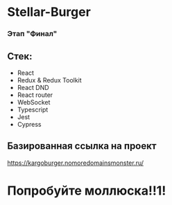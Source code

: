 # Stellar-Burger

### Этап "Финал"

## Стек:
* React
* Redux & Redux Toolkit
* React DND
* React router
* WebSocket
* Typescript
* Jest
* Cypress

## Базированная ссылка на проект
https://kargoburger.nomoredomainsmonster.ru/

# Попробуйте моллюска!!1!
